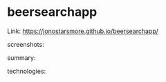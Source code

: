 # beersearchapp
Link: https://jonostarsmore.github.io/beersearchapp/

screenshots:




summary:


technologies:
